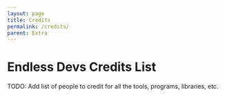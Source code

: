 ```yaml
---
layout: page
title: Credits
permalink: /credits/
parent: Extra
---
```


# Endless Devs Credits List

TODO: Add list of people to credit for all the tools, programs, libraries, etc.